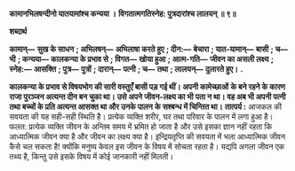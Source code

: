 **कामानभिलषन्दीनो यातयामांश्च कन्यया ।** **विगतात्मगतिस्नेह: पुत्रदारांश्च लालयन् ॥ ९॥** 

**शब्दार्थ** 

**कामान्—** **सुख के साधन** **; अभिलषन्—** **अभिलाषा करते हुए** **; दीन:—** **बेचारा** **; यात-यामान्—** **बासी** **; च—** **भी** **; कन्यया—** **कालकन्या के प्रभाव से** **; विगत—** **खोया हुआ** **; आत्म-गति—** **जीवन का असली लक्ष्य** **; स्नेह:—** **आसक्ति** **; पुत्र—** **पुत्रों** **; दारान्—** **पत्नी** **; च—** **तथा** **; लालयन्—** **दुलारते हुए।** **.** 

**कालकन्या के प्रभाव से विषयभोग की सारी वस्तुएँ बासी पड़ गई थीं। अपनी कामेच्छाओं** **के बने रहने के कारण राजा पुरञ्जन अत्यन्त दीन बन चुका था। उसे अपने जीवन-लक्ष्य का भी** **पता न था। वह अब भी अपनी पत्नी तथा बच्चों के प्रति अत्यन्त आसक्त था और उनके पालन** **के सश्बन्ध में चिन्तित था।** **तात्पर्य :** आजकल की सवयता की यह सही-सही स्थिति है। प्रत्येक व्यक्ति शरीर, घर तथा परिवार के पालन में लगा हुआ है। फलत: प्रत्येक व्यक्ति जीवन के अन्तिम समय में भ्रमित हो जाता है और उसे इसका ज्ञान नहीं रहता कि आध्यात्मिक जीवन क्या है और जीवन का लक्ष्य क्या है। इन्द्रियतृप्ति की सवयता में भला आध्यात्मिक जीवन कैसे चल सकता है! क्योंकि मनुष्य केवल इस जीवन के विषय में सोचता रहता है। यद्यपि अगला जीवन एक तथ्य है, किन्तु उसे इसके विषय में कोई जानकारी नहीं मिलती।  